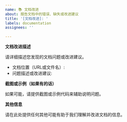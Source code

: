 ```yaml
---  
name: 📚 文档改进  
about: 报告文档中的错误、缺失或改进建议  
title: '[文档改进]: '  
labels: documentation  
assignees: ''
  
---  
```


**文档改进描述**

请详细描述您发现的文档问题或改进建议。

- 文档位置（URL或文件名）:
- 问题描述或改进建议:

**截图或示例（如果有的话）**

如果可能，请提供截图或示例代码来辅助说明问题。

**其他信息**

请在此处提供任何其他可能有助于我们理解并改进文档的信息。

